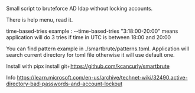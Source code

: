 Small script to bruteforce AD ldap without locking accounts.

There is help menu, read it.

time-based-tries example : --time-based-tries "3:18:00-20:00" means application will do 3 tries if time in UTC is between 18:00 and 20:00

You can find pattern example in ./smartbrute/patterns.toml. Application will search current directory for toml file otherwise it will use default one.

Install with
pipx install git+https://github.com/kcancurly/smartbrute

Info
https://learn.microsoft.com/en-us/archive/technet-wiki/32490.active-directory-bad-passwords-and-account-lockout
